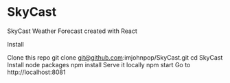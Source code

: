 # SkyCast
SkyCast Weather Forecast created with React

Install

Clone this repo git clone git@github.com:imjohnpop/SkyCast.git
cd SkyCast
Install node packages npm install
Serve it locally npm start
Go to http://localhost:8081
